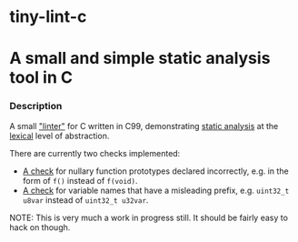 # tiny-lint-c
# A small and simple static analysis tool in C
### Description

A small ["linter"](https://en.wikipedia.org/wiki/Lint_(software)) for C written in C99, demonstrating [static analysis](https://en.wikipedia.org/wiki/Static_program_analysis) at the [lexical](https://en.wikipedia.org/wiki/Lexical_analysis) level of abstraction.

There are currently two checks implemented:

- [A check](https://github.com/kokke/tiny-lint-c/blob/master/src/check_missing_void.c) for nullary function prototypes declared incorrectly, e.g. in the form of `f()` instead of `f(void)`.
- [A check](https://github.com/kokke/tiny-lint-c/blob/master/src/check_misleading_var_name.c) for variable names that have a misleading prefix, e.g. `uint32_t u8var` instead of `uint32_t u32var`.


NOTE: This is very much a work in progress still. It should be fairly easy to hack on though.

